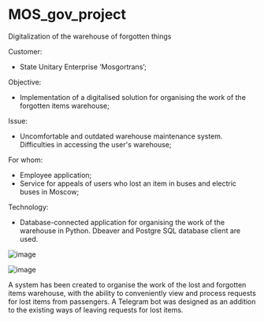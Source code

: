 # MOS_gov_project
Digitalization of the warehouse of forgotten things

Customer:

- State Unitary Enterprise ‘Mosgortrans’;

Objective:

- Implementation of a digitalised solution for organising the work of the forgotten items warehouse;

Issue:

- Uncomfortable and outdated warehouse maintenance system. Difficulties in accessing the user's warehouse;

For whom:

- Employee application;
- Service for appeals of users who lost an item in buses and electric buses in Moscow;

Technology:

- Database-connected application for organising the work of the warehouse in Python. Dbeaver and Postgre SQL database client are used.





![image](https://github.com/user-attachments/assets/7c161651-671a-414f-9257-351946a4bb7b)


![image](https://github.com/user-attachments/assets/71bfa6d4-56c2-4b90-ba64-f56c8c02c962)





A system has been created to organise the work of the lost and forgotten items warehouse, with the ability to conveniently view and process requests for lost items from passengers.
A Telegram bot was designed as an addition to the existing ways of leaving requests for lost items.

